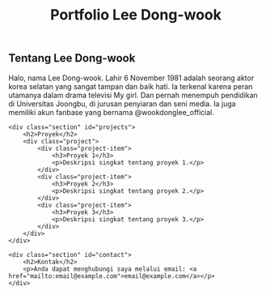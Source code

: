 <!DOCTYPE html>
<html lang="id">
<head>
    <meta charset="UTF-8">
    <meta name="viewport" content="width=device-width, initial-scale=1.0">
    
</head>
<body>

<header>
    <h1>Portfolio Lee Dong-wook</h1>
</header>

<div class="container">
    <div class="section" id="about">
        <h2>Tentang Lee Dong-wook</h2>
        <p>Halo, nama Lee Dong-wook. Lahir 6 November 1981 adalah seorang aktor korea selatan yang sangat tampan dan baik hati. Ia terkenal karena peran utamanya dalam drama televisi My girl. Dan pernah menempuh pendidikan di Universitas Joongbu, di jurusan penyiaran dan seni media. Ia juga memiliki akun fanbase yang bernama @wookdonglee_official. </p>
    </div>

    <div class="section" id="projects">
        <h2>Proyek</h2>
        <div class="project">
            <div class="project-item">
                <h3>Proyek 1</h3>
                <p>Deskripsi singkat tentang proyek 1.</p>
            </div>
            <div class="project-item">
                <h3>Proyek 2</h3>
                <p>Deskripsi singkat tentang proyek 2.</p>
            </div>
            <div class="project-item">
                <h3>Proyek 3</h3>
                <p>Deskripsi singkat tentang proyek 3.</p>
            </div>
        </div>
    </div>

    <div class="section" id="contact">
        <h2>Kontak</h2>
        <p>Anda dapat menghubungi saya melalui email: <a href="mailto:email@example.com">email@example.com</a></p>
    </div>
</div>

</body>
</html>
